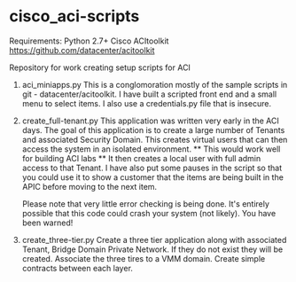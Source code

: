 cisco_aci-scripts
=========
Requirements: 
    Python 2.7+
    Cisco ACItoolkit https://github.com/datacenter/acitoolkit
    
Repository for work creating setup scripts for ACI

1.  aci_miniapps.py
    This is a conglomoration mostly of the sample scripts in git - datacenter/acitoolkit.
    I have built a scripted front end and a small menu to select items.  I also use a credentials.py
    file that is insecure.

2.  create_full-tenant.py
    This application was written very early in the ACI days.
    The goal of this application is to create a large number of Tenants and associated Security Domain.
    This creates virtual users that can then access the system in an isolated environment.
    **  This would work well for building ACI labs  **
    It then creates a local user with full admin access to that Tenant.
    I have also put some pauses in the script so that you could use it to show a customer
    that the items are being built in the APIC before moving to the next item.
    
    Please note that very little error checking is being done.  It's entirely possible 
    that this code could crash your system (not likely).  You have been warned!

3.  create_three-tier.py
    Create a three tier application along with associated Tenant, Bridge Domain
    Private Network.  If they do not exist they will be created.
    Associate the three tires to a VMM domain.
    Create simple contracts between each layer.
